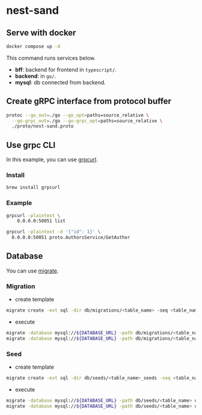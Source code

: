 # nest-sand
## Serve with docker
```bash
docker compose up -d
```
This command runs services below.
- **bff**: backend for frontend in `typescript/`.
- **backend**: in `go/`.
- **mysql**: db connected from backend.

## Create gRPC interface from protocol buffer
```bash
protoc --go_out=./go --go_opt=paths=source_relative \
  --go-grpc_out=./go --go-grpc_opt=paths=source_relative \
  ./proto/nest-sand.proto
```
## Use grpc CLI
In this example, you can use [grpcurl](https://github.com/fullstorydev/grpcurl).
### Install
```bash
brew install grpcurl
```
### Example
```bash
grpcurl -plaintext \
    0.0.0.0:50051 list

grpcurl -plaintext -d '{"id": 1}' \
  0.0.0.0:50051 proto.AuthorsService/GetAuthor
```

## Database
You can use [migrate](https://github.com/golang-migrate/migrate).
### Migration
- create template
```bash
migrate create -ext sql -dir db/migrations/<table_name> -seq <table_name>
```
- execute
```bash
migrate -database mysql://${DATABASE_URL} -path db/migrations/<table_name> up
migrate -database mysql://${DATABASE_URL} -path db/migrations/<table_name> down
```
### Seed
- create template
```bash
migrate create -ext sql -dir db/seeds/<table_name>_seeds -seq <table_name>
```
- execute
```bash
migrate -database mysql://${DATABASE_URL} -path db/seeds/<table_name> up
migrate -database mysql://${DATABASE_URL} -path db/seeds/<table_name> down
```
